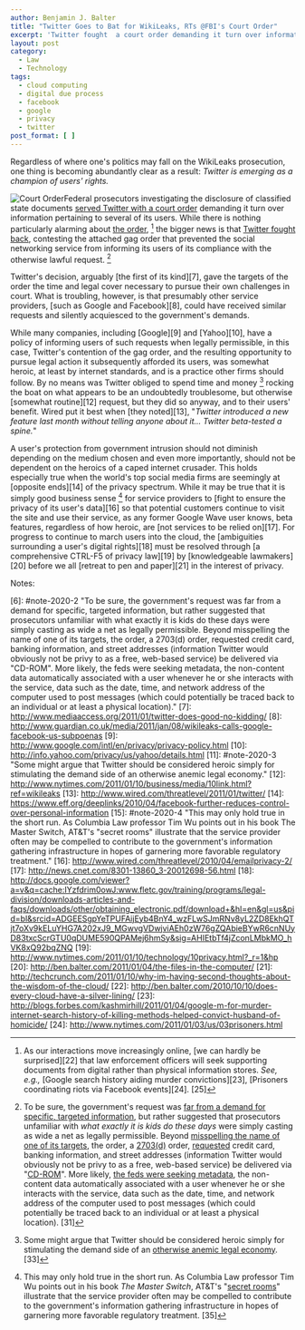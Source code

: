 ```yaml
---
author: Benjamin J. Balter
title: "Twitter Goes to Bat for WikiLeaks, RTs @FBI's Court Order"
excerpt: 'Twitter fought  a court order demanding it turn over information pertaining to several of its users, contesting the attached gag order that prevented the social networking service from informing its users of its compliance with the otherwise lawful request.'
layout: post
category:
  - Law
  - Technology
tags:
  - cloud computing
  - digital due process
  - facebook
  - google
  - privacy
  - twitter
post_format: [ ]
---
```

Regardless of where one's politics may fall on the WikiLeaks prosecution, one thing is becoming abundantly clear as a result: *Twitter is emerging as a champion of users' rights.*

![][1]Federal prosecutors investigating the disclosure of classified state documents [served Twitter with a court order][2] demanding it turn over information pertaining to several of its users. While there is nothing particularly alarming about [the order][3], [^1] the bigger news is that [Twitter fought back][5], contesting the attached gag order that prevented the social networking service from informing its users of its compliance with the otherwise lawful request. [^2]

Twitter's decision, arguably [the first of its kind][7], gave the targets of the order the time and legal cover necessary to pursue their own challenges in court.  What is troubling, however, is that presumably other service providers, [such as Google and Facebook][8], could have received similar requests and silently acquiesced to the government's demands.

While many companies, including [Google][9] and [Yahoo][10], have a policy of informing users of such requests when legally permissible, in this case, Twitter's contention of the gag order, and the resulting opportunity to pursue legal action it subsequently afforded its users, was somewhat heroic, at least by internet standards, and is a practice other firms should follow.  By no means was Twitter obliged to spend time and money [^3] rocking the boat on what appears to be an undoubtedly troublesome, but otherwise [somewhat routine][12] request, but they did so anyway, and to their users' benefit. Wired put it best when [they noted][13], "*Twitter introduced a new feature last month without telling anyone about it… Twitter beta-tested a spine.*"

A user's protection from government intrusion should not diminish depending on the medium chosen and even more importantly, should not be dependent on the heroics of a caped internet crusader. This holds especially true when the world's top social media firms are seemingly at [opposite ends][14] of the privacy spectrum. While it may be true that it is simply good business sense [^4] for service providers to [fight to ensure the privacy of its user's data][16] so that potential customers continue to visit the site and use their service, as any former Google Wave user knows, beta features, regardless of how heroic, are [not services to be relied on][17]. For progress to continue to march users into the cloud, the [ambiguities surrounding a user's digital rights][18] must be resolved through [a comprehensive CTRL-F5 of privacy law][19] by [knowledgeable lawmakers][20] before we all [retreat to pen and paper][21] in the interest of privacy.

Notes:

[^1]: As our interactions move increasingly online, [we can hardly be surprised][22] that law enforcement officers will seek supporting documents from digital rather than physical information stores. *See, e.g.,* [Google search history aiding murder convictions][23], [Prisoners coordinating riots via Facebook events][24]. [25]
[^2]: To be sure, the government's request was [far from a demand for specific, targeted information][26], but rather suggested that prosecutors unfamiliar with *what exactly it is kids do these days* were simply casting as wide a net as legally permissible. Beyond [misspelling the name of one of its targets][27], the order, a [2703(d)][28] order, [requested][29] credit card, banking information, and street addresses (information Twitter would obviously not be privy to as a free, web-based service) be delivered via "[CD-ROM][3]". More likely, [the feds were seeking metadata][30], the non-content data automatically associated with a user whenever he or she interacts with the service, data such as the date, time, and network address of the computer used to post messages (which could potentially be traced back to an individual or at least a physical location). [31]
[^3]: Some might argue that Twitter should be considered heroic simply for stimulating the demand side of an [otherwise anemic legal economy][32]. [33]
[^4]: This may only hold true in the short run. As Columbia Law professor Tim Wu points out in his book *The Master Switch*, AT&T's "[secret rooms][34]" illustrate that the service provider often may be compelled to contribute to the government's information gathering infrastructure in hopes of garnering more favorable regulatory treatment. [35]

 [1]: http://cdn.benbalter.com/wp-content/uploads/2011/01/order-300x131.jpg "Court Order"
 [2]: http://www.nytimes.com/2011/01/09/world/09wiki.html?partner=rss&emc=rss
 [3]: http://www.salon.com/news/opinion/glenn_greenwald/2011/01/07/twitter/subpoena.pdf
 [4]: #note-2020-1 "As our interactions move increasingly online, we can hardly be surprised that law enforcement officers will seek supporting documents from digital rather than physical information stores. See, e.g., Google search history aiding murder convictions, Prisoners coordinating riots via Facebook events."
 [5]: http://techcrunch.com/2011/01/07/twitter-informs-users-of-doj-wikileaks-court-order-didnt-have-to/
 [6]: #note-2020-2 "To be sure, the government's request was far from a demand for specific, targeted information, but rather suggested that prosecutors unfamiliar with what exactly it is kids do these days were simply casting as wide a net as legally permissible. Beyond misspelling the name of one of its targets, the order, a 2703(d) order, requested credit card, banking information, and street addresses (information  Twitter would obviously not be privy to as a free, web-based service) be  delivered via "CD-ROM". More likely, the feds were seeking metadata,  the non-content data automatically associated with a user whenever he  or she interacts with the service, data such as the date, time, and  network address of the computer used to post messages (which could  potentially be traced back to an individual or at least a physical  location)."
 [7]: http://www.mediaaccess.org/2011/01/twitter-does-good-no-kidding/
 [8]: http://www.guardian.co.uk/media/2011/jan/08/wikileaks-calls-google-facebook-us-subpoenas
 [9]: http://www.google.com/intl/en/privacy/privacy-policy.html
 [10]: http://info.yahoo.com/privacy/us/yahoo/details.html
 [11]: #note-2020-3 "Some might argue that Twitter should be considered heroic simply for stimulating the demand side of an otherwise anemic legal economy."
 [12]: http://www.nytimes.com/2011/01/10/business/media/10link.html?ref=wikileaks
 [13]: http://www.wired.com/threatlevel/2011/01/twitter/
 [14]: https://www.eff.org/deeplinks/2010/04/facebook-further-reduces-control-over-personal-information
 [15]: #note-2020-4 "This may only hold true in the short run. As Columbia Law professor Tim Wu points out in his book The Master Switch, AT&T's "secret rooms" illustrate that the service provider often may be compelled to contribute to the  government's information gathering infrastructure in hopes of garnering more  favorable regulatory treatment."
 [16]: http://www.wired.com/threatlevel/2010/04/emailprivacy-2/
 [17]: http://news.cnet.com/8301-13860_3-20012698-56.html
 [18]: http://docs.google.com/viewer?a=v&q=cache:IYzfdrim0owJ:www.fletc.gov/training/programs/legal-division/downloads-articles-and-faqs/downloads/other/obtaining_electronic.pdf/download+&hl=en&gl=us&pid=bl&srcid=ADGEESgpYeTPUFAijEyb4BnY4_wzFLwSJmRNv8yL2ZD8EkhQTjt7oXv9kELuYHG7A202xJ9_MGwvgVDwjviAEh0zW76gZQAbieBYwR6cnNUyD83txcScrGTU0qDUME590QPAMej6hmSy&sig=AHIEtbTf4jZconLMbkMO_hVK8xQ92bqZNQ
 [19]: http://www.nytimes.com/2011/01/10/technology/10privacy.html?_r=1&hp
 [20]: http://ben.balter.com/2011/01/04/the-files-in-the-computer/
 [21]: http://techcrunch.com/2011/01/10/why-im-having-second-thoughts-about-the-wisdom-of-the-cloud/
 [22]: http://ben.balter.com/2010/10/10/does-every-cloud-have-a-silver-lining/
 [23]: http://blogs.forbes.com/kashmirhill/2011/01/04/google-m-for-murder-internet-search-history-of-killing-methods-helped-convict-husband-of-homicide/
 [24]: http://www.nytimes.com/2011/01/03/us/03prisoners.html
 
 [26]: http://news.cnet.com/8301-31921_3-20027893-281.html
 [27]: http://www.salon.com/news/opinion/glenn_greenwald/2011/01/07/twitter/index.html
 [28]: http://www.law.cornell.edu/uscode/18/usc_sec_18_00002703----000-.html
 [29]: http://mashable.com/2011/01/08/twitter-subpoenaed-by-u-s-government-for-wikileaks-accounts/
 [30]: http://paranoia.dubfire.net/2011/01/thoughts-on-doj-wikileakstwitter-court.html
 
 [32]: http://www.nytimes.com/2011/01/09/business/09law.html
 
 [34]: https://www.eff.org/nsa/hepting